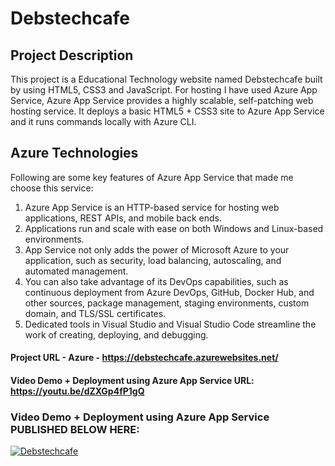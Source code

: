 # Debstechcafe
## Project Description

This project is a Educational Technology website named Debstechcafe built by using HTML5, CSS3 and JavaScript. For hosting I have used Azure App Service, Azure App Service provides a highly scalable, self-patching web hosting service. It deploys a basic HTML5 + CSS3 site to Azure App Service and it runs commands locally with Azure CLI.
## Azure Technologies
Following are some key features of Azure App Service that made me choose this service:
1. Azure App Service is an HTTP-based service for hosting web applications, REST APIs, and mobile back ends. 
2. Applications run and scale with ease on both Windows and Linux-based environments. 
3. App Service not only adds the power of Microsoft Azure to your application, such as security, load balancing, autoscaling, and automated management.
4. You can also take advantage of its DevOps capabilities, such as continuous deployment from Azure DevOps, GitHub, Docker Hub, and other sources, package management, staging environments, custom domain, and TLS/SSL certificates.
5. Dedicated tools in Visual Studio and Visual Studio Code streamline the work of creating, deploying, and debugging.
#### Project URL - Azure - https://debstechcafe.azurewebsites.net/
#### Video Demo + Deployment using Azure App Service URL: https://youtu.be/dZXGp4fP1gQ

### Video Demo + Deployment using Azure App Service PUBLISHED BELOW HERE:
[![Debstechcafe](https://user-images.githubusercontent.com/60229413/160335528-3fb69c46-f546-4698-a150-1d2be715e727.png)](https://youtu.be/dZXGp4fP1gQ)
